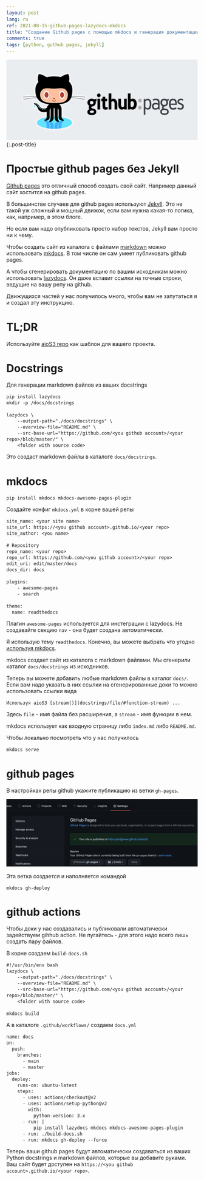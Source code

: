 ```yaml
---
layout: post
lang: ru
ref: 2021-08-15-github-pages-lazydocs-mkdocs
title: "Создание Github pages с помощью mkdocs и генерация документации по Python docstrings"
comments: true
tags: [python, guthub pages, jekyll]
---
```


![](/images/github-pages.jpeg){:.post-title}

# Простые github pages без Jekyll

[Github pages](https://pages.github.com) это отличный способ создать свой сайт.
Например данный сайт хостится на github pages.

В большинстве случаев для github pages используют [Jekyll](https://jekyllrb.com).
Это не такой уж сложный и мощный движок, если вам нужна какая-то логика, как, например, в этом блоге.

Но если вам надо опубликовать просто набор текстов, Jekyll вам просто ни к чему.

Чтобы создать сайт из каталога с файлами [markdown](https://www.markdownguide.org/basic-syntax/) можно использовать [mkdocs](https://www.mkdocs.org).
В том числе он сам умеет публиковать github pages.

А чтобы сгенерировать документацию по вашим исходникам можно использовать [lazydocs](https://github.com/ml-tooling/lazydocs).
Он даже вставит ссылки на точные строки, ведущие на вашу репу на github.

Движущихся частей у нас получилось много, чтобы вам не запутаться я и создал эту инструкцию.

# TL;DR

Используйте [aioS3 repo](https://github.com/andgineer/aios3) как шаблон для вашего проекта.

# Docstrings

Для генерации markdown файлов из ваших docstrings

    pip install lazydocs
    mkdir -p /docs/docstrings

    lazydocs \
        --output-path="./docs/docstrings" \
        --overview-file="README.md" \
        --src-base-url="https://github.com/<you github account>/<your repo>/blob/master/" \
        <folder with source code>

Это создаст markdown файлы в каталоге `docs/docstrings`.

# mkdocs

    pip install mkdocs mkdocs-awesome-pages-plugin

Создайте конфиг `mkdocs.yml` в корне вашей репы

    site_name: <your site name>
    site_url: https://<you github account>.github.io/<your repo>
    site_author: <you name>

    # Repository
    repo_name: <your repo>
    repo_url: https://github.com/<you github account>/<your repo>
    edit_uri: edit/master/docs
    docs_dir: docs

    plugins:
        - awesome-pages
        - search

    theme:
      name: readthedocs

Плагин `awesome-pages` используется для инстеграции с lazydocs.
Не создавайте секцию `nav` - она будет создана автоматически.

Я использую тему `readthedocs`. Конечно, вы можете выбрать что угодно
[используя mkdocs](https://www.mkdocs.org/user-guide/choosing-your-theme/).

mkdocs создает сайт из каталога с markdown файлами.
Мы сгенерили каталог `docs/docstrings` из исходников. 

Теперь вы можете добавить любые markdown файлы в каталог `docs/`. 
Если вам надо указать в них ссылки на сгенерированные доки то можно использовать ссылки вида

    Используя aioS3 [stream()](docstrings/file/#function-stream) ...

Здесь `file` - имя файла без расширения, а `stream` - имя функции в нем.

mkdocs использует как входную страницу либо `index.md` либо `README.md`.

Чтобы локально посмотреть что у нас получилось

    mkdocs serve

# github pages

В настройках репы github укажите публикацию из ветки `gh-pages`.

![](/images/github-settings-pages.png)
    
Эта ветка создается и наполняется командой

    mkdocs gh-deploy

# github actions

Чтобы доки у нас создавались и публиковали автоматически задействуем gihhub action.
Не пугайтесь - для этого надо всего лишь создать пару файлов.

В корне создаем `build-docs.sh`

    #!/usr/bin/env bash
    lazydocs \
        --output-path="./docs/docstrings" \
        --overview-file="README.md" \
        --src-base-url="https://github.com/<you github account>/<your repo>/blob/master/" \
        <folder with source code>
    
    mkdocs build

А в каталоге `.github/workflows/` создаем `docs.yml`

    name: docs
    on:
      push:
        branches:
          - main
          - master
    jobs:
      deploy:
        runs-on: ubuntu-latest
        steps:
          - uses: actions/checkout@v2
          - uses: actions/setup-python@v2
            with:
              python-version: 3.x
          - run: |
              pip install lazydocs mkdocs mkdocs-awesome-pages-plugin
          - run: ./build-docs.sh
          - run: mkdocs gh-deploy --force

Теперь ваши github pages будут автоматически создаваться из ваших Python docstrings и markdown файлов, которые вы добавите руками.
Ваш сайт будет доступен на `https://<you github account>.github.io/<your repo>`.
